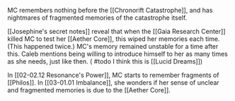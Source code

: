 MC remembers nothing before the [[Chronorift Catastrophe]], and has nightmares of fragmented memories of the catastrophe itself.

[[Josephine's secret notes]] reveal that when the [[Gaia Research Center]] killed MC to test her [[Aether Core]], this wiped her memories each time. (This happened twice.) MC's memory remained unstable for a time after this. Caleb mentions being willing to introduce himself to her as many times as she needs, just like then. ( #todo I think this is [[Lucid Dreams]])

In [[02-02.12 Resonance's Power]], MC starts to remember fragments of [[Philos]]. In [[03-01.01 Imbalance]], she wonders if her sense of unclear and fragmented memories is due to the [[Aether Core]].